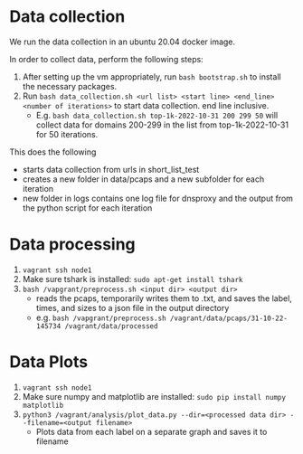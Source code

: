 # Data collection 

We run the data collection in an ubuntu 20.04 docker image.

In order to collect data, perform the following steps:
1. After setting up the vm appropriately, run `bash bootstrap.sh` to install the necessary packages.
2. Run `bash data_collection.sh <url list> <start line> <end_line> <number of iterations>` to start data collection. end line inclusive.
   - E.g. `bash data_collection.sh top-1k-2022-10-31 200 299 50` will collect data for domains 200-299 in the list from top-1k-2022-10-31 for 50 iterations.

<!--1. Install VirtualBox.
1. Install Vagrant.
2. Run the command `vagrant up` (should be run from inside the vagrant folder).
3. Log into the VM with the command `vagrant ssh node1`.
4. Run the following command to kick off the experiment: `bash /vagrant/data_collection.sh`.-->

This does the following
- starts data collection from urls in short_list_test
- creates a new folder in data/pcaps and a new subfolder for each iteration
- new folder in logs contains one log file for dnsproxy and the output from the python script for each iteration

# Data processing
1. `vagrant ssh node1`
2. Make sure tshark is installed: `sudo apt-get install tshark`
3. `bash /vapgrant/preprocess.sh <input dir> <output dir>`
   - reads the pcaps, temporarily writes them to .txt, and saves the label, times, and sizes to a json file in the output directory
   - e.g. `bash /vapgrant/preprocess.sh /vagrant/data/pcaps/31-10-22-145734 /vagrant/data/processed`

# Data Plots
1. `vagrant ssh node1`
2. Make sure numpy and matplotlib are installed: `sudo pip install numpy matplotlib`
3. `python3 /vagrant/analysis/plot_data.py --dir=<processed data dir> --filename=<output filename>`
   - Plots data from each label on a separate graph and saves it to filename